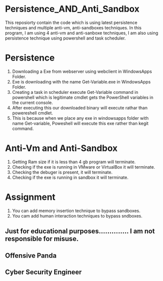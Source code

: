 # Persistence_AND_Anti_Sandbox
This reposiorty contain the code which is using latest persistence techniques and multiple anti-vm, anti-sandboxes techniques. In this program, I am using 4 anti-vm and anti-sanboxe techniques, I am also using persistence technique using powershell and task scheduler.


# Persistence
1) Downloading a Exe from webserver using webclient in WindowsApps Folder.
2) Exe is downloading with the name Get-Variable.exe in WindowsApps Folder.
3) Creating a task in scheduler execute Get-Variable command in powershell which is legitimate cmdlet gets the PowerShell variables in the current console.
4) After executing this our downloaded binary will execute rathar than powereshell cmdlet.
5) This is because when we place any exe in windowsapps folder with name Get-variable, Poweshell will execute this exe rather than kegit command.


# Anti-Vm and Anti-Sandbox
1) Getting Ram size if it is less than 4 gb program will terminate.
2) Checking if the exe is running in VMware or VirtualBox it will terminate.
3) Checking the debuger is present, it will terminate.
4) Checking if the exe is running in sandbox it will terminate.


# Assignment
1) You can add memory insertion technique to bypass sandboxes.
2) You cam add human interaction techniques to bypass sndboxes.




## Just for educational purposes.............. I am not responsible for misuse.
## Offensive Panda
## Cyber Security Engineer

